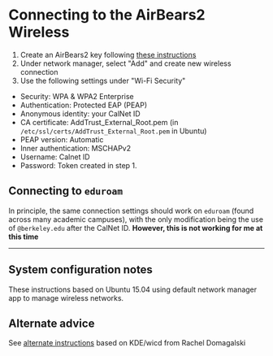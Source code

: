 # Connecting to the AirBears2 Wireless

1. Create an AirBears2 key following [these instructions](http://ist.berkeley.edu/airbears)
1. Under network manager, select "Add" and create new wireless connection
1. Use the following settings under "Wi-Fi Security"
  - Security: WPA & WPA2 Enterprise
  - Authentication: Protected EAP (PEAP)
  - Anonymous identity: your CalNet ID
  - CA certificate: AddTrust_External_Root.pem (in `/etc/ssl/certs/AddTrust_External_Root.pem` in Ubuntu)
  - PEAP version: Automatic
  - Inner authentication: MSCHAPv2
  - Username: Calnet ID
  - Password: Token created in step 1.
  
## Connecting to `eduroam`

In principle, the same connection settings should work on `eduroam` (found across many academic campuses), with 
the only modification being the use of `@berkeley.edu` after the CalNet ID.  **However, this is not working for me at this time**

----

## System configuration notes 

These instructions based on Ubuntu 15.04 using default network manager app to manage
wireless networks.

## Alternate advice

See [alternate instructions](http://w.astro.berkeley.edu/~domagalski/linux/) based on KDE/wicd from Rachel Domagalski 
